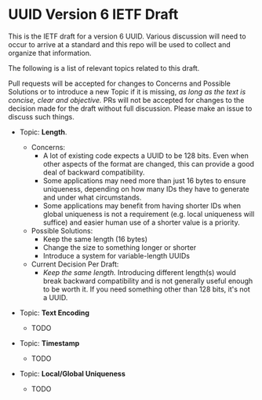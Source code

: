# UUID Version 6 IETF Draft

This is the IETF draft for a version 6 UUID.  Various discussion will need to occur to arrive at a standard and this repo will be used to collect and organize that information.

The following is a list of relevant topics related to this draft.

Pull requests will be accepted for changes to Concerns and Possible Solutions or to introduce a new Topic if it is missing,  *as long as the text is concise, clear and objective.* PRs will not be accepted for changes to the decision made for the draft without full discussion.  Please make an issue to discuss such things.

- Topic: **Length**.  
  - Concerns:
    - A lot of existing code expects a UUID to be 128 bits.  Even when other aspects of the format are changed, this can provide a good deal of backward compatibility.
    - Some applications may need more than just 16 bytes to ensure uniqueness, depending on how many IDs they have to generate and under what circumstands.
    - Some applications may benefit from having shorter IDs when global uniqueness is not a requirement (e.g. local uniqueness will suffice) and easier human use of a shorter value is a priority.
  - Possible Solutions:
    - Keep the same length (16 bytes)
    - Change the size to something longer or shorter
    - Introduce a system for variable-length UUIDs
  - Current Decision Per Draft:
    - *Keep the same length.*  Introducing different length(s) would break backward compatibility and is not generally useful enough to be worth it.  If you need something other than 128 bits, it's not a UUID.

- Topic: **Text Encoding**
  - TODO

- Topic: **Timestamp**
  - TODO

- Topic: **Local/Global Uniqueness**
  - TODO
